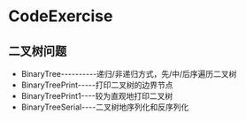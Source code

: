 # CodeExercise
## 二叉树问题
+ BinaryTree----------递归/非递归方式，先/中/后序遍历二叉树
+ BinaryTreePrint-----打印二叉树的边界节点
+ BinaryTreePrint1----较为直观地打印二叉树
+ BinaryTreeSerial----二叉树地序列化和反序列化


